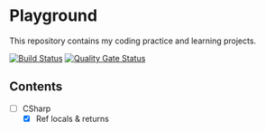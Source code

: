 # Playground

This repository contains my coding practice and learning projects.

[![Build Status](https://github.com/lydongcanh/playground-core/actions/workflows/ci.yml/badge.svg)](https://github.com/lydongcanh/playground-core/actions/workflows/ci.yml)
[![Quality Gate Status](https://sonarcloud.io/api/project_badges/measure?project=lydongcanh_playground-core&metric=alert_status)](https://sonarcloud.io/summary/new_code?id=lydongcanh_playground-core)

## Contents

- [ ] CSharp
  - [x] Ref locals & returns